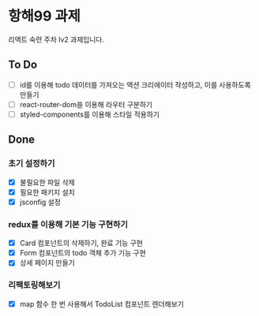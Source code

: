 # 항해99 과제

리액트 숙련 주차 lv2 과제입니다.

## To Do

- [ ] id를 이용해 todo 데이터를 가져오는 액션 크리에이터 작성하고, 이를 사용하도록 만들기
- [ ] react-router-dom을 이용해 라우터 구분하기
- [ ] styled-components를 이용해 스타일 적용하기

## Done

### 초기 설정하기

- [x] 불필요한 파일 삭제
- [x] 필요한 패키지 설치
- [x] jsconfig 설정

### redux를 이용해 기본 기능 구현하기

- [x] Card 컴포넌트의 삭제하기, 완료 기능 구현
- [x] Form 컴포넌트의 todo 객체 추가 기능 구현
- [x] 상세 페이지 만들기

### 리팩토링해보기

- [x] map 함수 한 번 사용해서 TodoList 컴포넌트 렌더해보기
